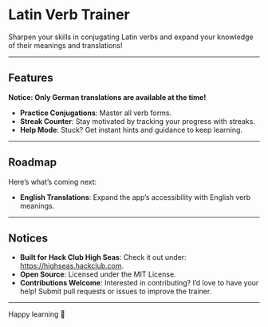 # Latin Verb Trainer
Sharpen your skills in conjugating Latin verbs and expand your knowledge of their meanings and translations!

---

## Features

**Notice: Only German translations are available at the time!**

- **Practice Conjugations**: Master all verb forms.  
- **Streak Counter**: Stay motivated by tracking your progress with streaks.   
- **Help Mode**: Stuck? Get instant hints and guidance to keep learning.

---

## Roadmap

Here’s what’s coming next:  
- **English Translations**: Expand the app’s accessibility with English verb meanings.

---

## Notices

- **Built for Hack Club High Seas**:  Check it out under: https://highseas.hackclub.com.  
- **Open Source**: Licensed under the MIT License.  
- **Contributions Welcome**: Interested in contributing? I’d love to have your help! Submit pull requests or issues to improve the trainer.

---

Happy learning 🌟
